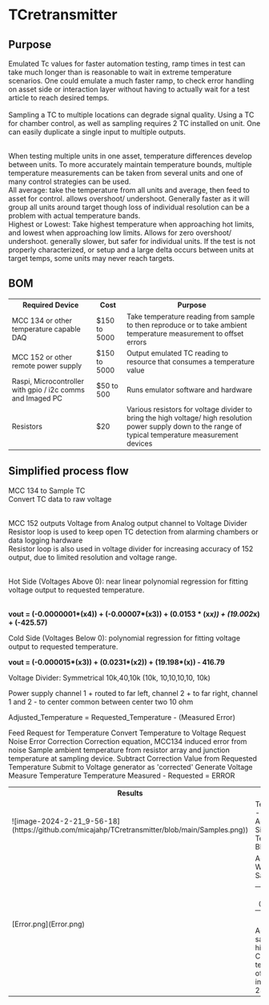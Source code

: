 # TCretransmitter

<h2>Purpose</h2>
Emulated Tc values for faster automation testing, ramp times in test can take much longer than is reasonable to wait in extreme temperature scenarios. One could emulate a much faster ramp, to check error handling on asset side or interaction layer without having to actually wait for a test article to reach desired temps. 
</br></br>
Sampling a TC to multiple locations can degrade signal quality. Using a TC for chamber control, as well as sampling requires 2 TC installed on unit. One can easily duplicate a single input to multiple outputs.</br></br>

When testing multiple units in one asset, temperature differences develop between units. To more accurately maintain temperature bounds, multiple temperature measurements can be taken from several units and one of many control strategies can be used.</br>
All average: take the temperature from all units and average, then feed to asset for control. allows overshoot/ undershoot. Generally faster as it will group all units around target though loss of individual resolution can be a problem with actual temperature bands.</br>
Highest or Lowest: Take highest temperature when approaching hot limits, and lowest when approaching low limits. Allows for zero overshoot/ undershoot. generally slower, but safer for individual units. If the test is not properly characterized, or setup and a large delta occurs between units at target temps, some units may never reach targets. 
<h2>BOM</h2>
<table>
	<tr>
		<th>Required Device</th>
		<th>Cost</th>
		<th>Purpose</th>
	</tr>
	<tr>
		<td>
			MCC 134 or other temperature capable DAQ
		</td>
		<td>
			$150 to 5000	
		</td>
		<td>
			Take temperature reading from sample to then reproduce or to take ambient temperature measurement to offset errors
		</td>
	</tr>
	<tr>
		<td>
			MCC 152 or other remote power supply	
		</td>
		<td>
   			$150 to 5000	
		</td>
		<td>
   			Output emulated TC reading to resource that consumes a temperature value
		</td>
	</tr>
	<tr>
		<td>
			Raspi, Microcontroller with gpio / i2c comms and Imaged PC	
		</td>
		<td>
   			$50 to 500	
		</td>
		<td>
      			Runs emulator software and hardware
		</td>
	</tr>
	<tr>
		<td>
			Resistors	
		</td>
		<td>
   			$20	
		</td>
		<td>
			Various resistors for voltage divider to bring the high voltage/ high resolution power supply down to the range of typical temperature measurement devices
		</td>
	</tr>
</table>



		
<h2>Simplified process flow</h2>
MCC 134 to Sample TC</br>
Convert TC data to raw voltage</br></br>

MCC 152 outputs Voltage from Analog output channel to Voltage Divider</br>
Resistor loop is used to keep open TC detection from alarming chambers or data logging hardware</br>
Resistor loop is also used in voltage divider for increasing accuracy of 152 output, due to limited resolution and voltage range.</br></br>

Hot Side (Voltages Above 0): near linear polynomial regression for fitting voltage output to requested temperature.</br></br>

<b> vout = (-0.0000001*(x**4)) + (-0.00007*(x**3))  +  (0.0153 * (x*x)) + (19.002*x) + (-425.57) </b>


Cold Side (Voltages Below 0): polynomial regression for fitting voltage output to requested temperature.

<b>vout = (-0.000015*(x**3)) + (0.0231*(x**2)) + (19.198*(x)) - 416.79</b>

Voltage Divider: Symmetrical 10k,40,10k (10k, 10,10,10,10, 10k)

Power supply channel 1 + routed to far left, channel 2 + to far right, channel 1 and 2 - to center common between center two 10 ohm
 

Adjusted_Temperature = Requested_Temperature - (Measured Error)


Feed Request for Temperature
Convert Temperature to Voltage Request
Noise Error Correction
Correction equation, MCC134 induced error from noise
Sample ambient temperature from resistor array and junction temperature at sampling device. 
Subtract Correction Value from Requested Temperature
Submit to Voltage generator as 'corrected'
Generate Voltage
Measure Temperature 
Temperature Measured - Requested = ERROR

<table>
	<tr>
		<th>
			Results
		</th>
	</tr>
	<tr>
		<td>
			![image-2024-2-21_9-56-18](https://github.com/micajahp/TCretransmitter/blob/main/Samples.png))
		</td>
  		<td>
			Temperature Requested - Red</br>
			Actual Temperature Simulated - Green</br>
			Temperature Read - Blue
		</td>
	</tr>
 	<tr>
  		<td>
    			[Error.png](Error.png)
		</td>
		<td>
			Adjusted Error Rates With Temperature Sampling</br>
			<table>
				<tr>
					<th>
						σRMS
					</th>
					<th>
	    					μRMS
					</th>
				</tr>
				<tr>
					<td>0.049949</td>
					<td>0.055588</td>
				</tr>
			</table></br>
			Added Variance in sample from edge case hits.</br>
			Cannot simulate temperatures in excess of 227C, while sample includes requests up to 230C.
		</td>
	</tr>
</table>



